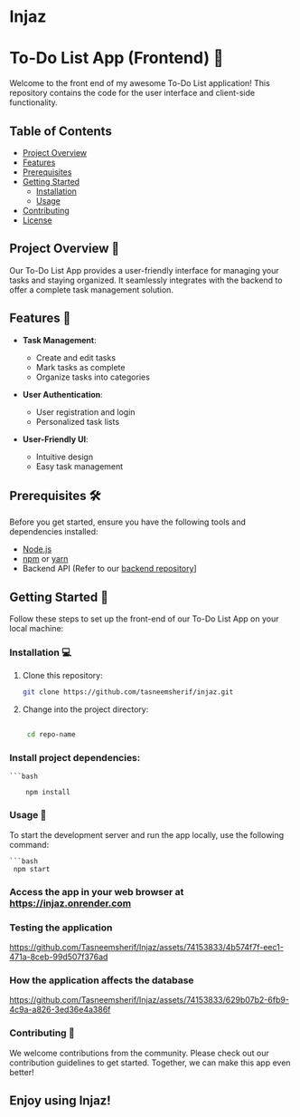 # Injaz
# To-Do List App (Frontend) 📝

Welcome to the front end of my awesome To-Do List application! This repository contains the code for the user interface and client-side functionality.

## Table of Contents

- [Project Overview](#project-overview)
- [Features](#features)
- [Prerequisites](#prerequisites)
- [Getting Started](#getting-started)
  - [Installation](#installation)
  - [Usage](#usage)
- [Contributing](#contributing)
- [License](#license)

## Project Overview 🚀

Our To-Do List App provides a user-friendly interface for managing your tasks and staying organized. It seamlessly integrates with the backend to offer a complete task management solution.

## Features 🌟

- **Task Management**:
  - Create and edit tasks
  - Mark tasks as complete
  - Organize tasks into categories

- **User Authentication**:
  - User registration and login
  - Personalized task lists

- **User-Friendly UI**:
  - Intuitive design
  - Easy task management

## Prerequisites 🛠️

Before you get started, ensure you have the following tools and dependencies installed:

- [Node.js](https://nodejs.org/)
- [npm](https://www.npmjs.com/) or [yarn](https://yarnpkg.com/)
- Backend API (Refer to our [backend repository](https://github.com/Tasneemsherif/Injaz-App-Back-end/tree/main)]

## Getting Started 🚦

Follow these steps to set up the front-end of our To-Do List App on your local machine:

### Installation 💻

1. Clone this repository:

   ```bash
   git clone https://github.com/tasneemsherif/injaz.git
2. Change into the project directory:

   ```bash
    
    cd repo-name

###  Install project dependencies:

    ```bash
    
        npm install
### Usage 📲
To start the development server and run the app locally, use the following command:

    ```bash
     npm start
     
### Access the app in your web browser at https://injaz.onrender.com
### Testing the application 
https://github.com/Tasneemsherif/Injaz/assets/74153833/4b574f7f-eec1-471a-8ceb-99d507f376ad

### How the application affects the database


https://github.com/Tasneemsherif/Injaz/assets/74153833/629b07b2-6fb9-4c9a-a826-3ed36e4a386f



### Contributing 🤝
We welcome contributions from the community. Please check out our contribution guidelines to get started. Together, we can make this app even better!




## Enjoy using Injaz!

